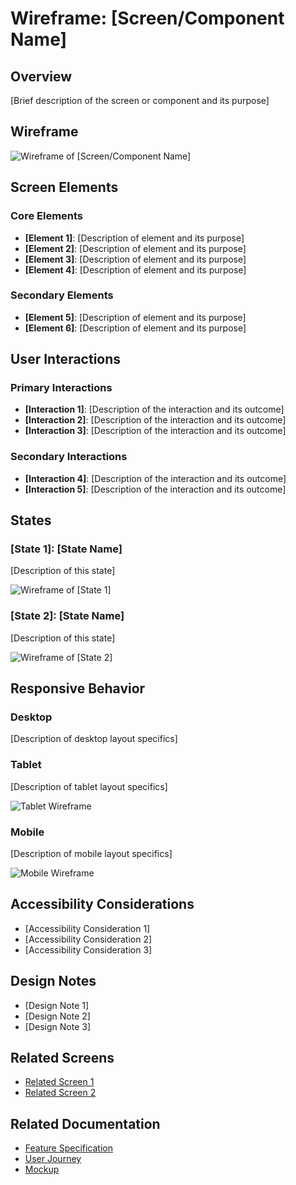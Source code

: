 # Wireframe: [Screen/Component Name]

<!-- 
This template is used to document wireframes for screens or components.
Replace [Screen/Component Name] with the name of the screen or component being wireframed.
-->

## Overview

<!-- 
Provide a brief description of the screen or component's purpose.
Include where it fits in the overall user experience.
-->

[Brief description of the screen or component and its purpose]

## Wireframe

<!-- 
Include the wireframe image.
Use a descriptive filename that includes the component/screen name and version/date.
-->

![Wireframe of [Screen/Component Name]](../../../../.assets/wireframes/[wireframe_filename].png)

## Screen Elements

<!-- 
List and describe the key UI elements in this wireframe.
Include element IDs if relevant for reference in development.
-->

### Core Elements

* **[Element 1]**: [Description of element and its purpose]
* **[Element 2]**: [Description of element and its purpose]
* **[Element 3]**: [Description of element and its purpose]
* **[Element 4]**: [Description of element and its purpose]

### Secondary Elements

* **[Element 5]**: [Description of element and its purpose]
* **[Element 6]**: [Description of element and its purpose]

## User Interactions

<!-- 
Describe the key interactions a user can perform on this screen.
-->

### Primary Interactions

* **[Interaction 1]**: [Description of the interaction and its outcome]
* **[Interaction 2]**: [Description of the interaction and its outcome]
* **[Interaction 3]**: [Description of the interaction and its outcome]

### Secondary Interactions

* **[Interaction 4]**: [Description of the interaction and its outcome]
* **[Interaction 5]**: [Description of the interaction and its outcome]

## States

<!-- 
Describe different states this screen or component can be in.
Include additional wireframes for different states if applicable.
-->

### [State 1]: [State Name]

[Description of this state]

![Wireframe of [State 1]](../../../../.assets/wireframes/[wireframe_state1_filename].png)

### [State 2]: [State Name]

[Description of this state]

![Wireframe of [State 2]](../../../../.assets/wireframes/[wireframe_state2_filename].png)

## Responsive Behavior

<!-- 
Describe how this screen or component adapts to different screen sizes.
Include additional wireframes for different screen sizes if applicable.
-->

### Desktop

[Description of desktop layout specifics]

### Tablet

[Description of tablet layout specifics]

![Tablet Wireframe](../../../../.assets/wireframes/[wireframe_tablet_filename].png)

### Mobile

[Description of mobile layout specifics]

![Mobile Wireframe](../../../../.assets/wireframes/[wireframe_mobile_filename].png)

## Accessibility Considerations

<!-- 
Describe key accessibility considerations for this screen or component.
-->

* [Accessibility Consideration 1]
* [Accessibility Consideration 2]
* [Accessibility Consideration 3]

## Design Notes

<!-- 
Include any additional notes for designers or developers.
-->

* [Design Note 1]
* [Design Note 2]
* [Design Note 3]

## Related Screens

<!-- 
Link to wireframes for related screens.
-->

* [Related Screen 1](./[related_wireframe1].md)
* [Related Screen 2](./[related_wireframe2].md)

## Related Documentation

<!-- 
Link to related documentation.
-->

* [Feature Specification](../../features/[feature_category]/[feature_file].md)
* [User Journey](../../user_journeys/[journey_category]/[journey_file].md)
* [Mockup](../mockups/[mockup_file].md) 